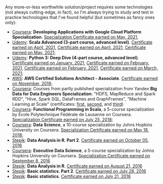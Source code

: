 Any more-or-less worthwhile solution/project requires some technologies (not always cutting-edge, in fact), so I'm always trying to study and test in practice technologies that I've found helpful (but sometimes as  fancy ones only):

* [Coursera](https://www.coursera.org): **Developing Applications with Google Cloud Platform Specialization**. [Specialization Certificate earned on May, 2021](
https://www.coursera.org/account/accomplishments/specialization/F6KF88WFBUM7),
* [Udemy](https://www.udemy.com): **Scala Advanced (3-part course, advanced level)**. [Certificate earned on April, 2021](https://www.udemy.com/certificate/UC-64476b70-f926-4b36-9f04-1a84fe550f79/),
  [Certificate earned on April, 2021](https://www.udemy.com/certificate/UC-ab9cccb6-a609-4eae-86fe-7e8fd57ed799/),
  [Certificate earned on May, 2021](https://www.udemy.com/certificate/UC-7712b8a1-a731-426d-880d-cd86a4813559/);
* [Udemy](https://www.udemy.com): **Python 3: Deep Dive (4-part course, advanced level)**. [Certificate earned on January, 2021](https://www.udemy.com/certificate/UC-d3095d89-3ad6-4b08-bc76-727b4a71bdb6/),
  [Certificate earned on February, 2021](https://www.udemy.com/certificate/UC-3ca3ebd1-5fd4-4ac8-a0a3-0756697cd4da/),
  [Certificate earned on February, 2021](https://www.udemy.com/certificate/UC-05ec30dc-3d19-475b-be09-ab7519fef332/),
  [Certificate earned on March, 2021](https://www.udemy.com/certificate/UC-e10ee1eb-9ee3-4c48-8f04-c4ef1918be68/);
* [AWS](https://aws.amazon.com): **AWS Certified Solutions Architect - Associate**. [Certificate earned on November, 2019](https://www.youracclaim.com/badges/bbb6de70-ed4d-4d8f-849f-0603f67628e7);
* [Coursera](https://www.coursera.org): Courses from partly published specialization from Yandex **Big Data for Data Engineers Specialization**: "HDFS, MapReduce and Spark RDD",  "Hive, Spark SQL, DataFrames and GraphFrames", "Machine Learning at Scale" (certificates: [first](https://www.coursera.org/account/accomplishments/certificate/7L3SUHJYV2VL),  [second](https://www.coursera.org/account/accomplishments/certificate/R925KBPP6S45),
and [third](https://www.coursera.org/account/accomplishments/certificate/KBRVRRRATF3C))
* [Coursera](https://www.coursera.org): **Functional Programming in Scala**, a 5-course specialization by École Polytechnique Fédérale de Lausanne on Coursera. [Specialization Certificate earned on July 25, 2018](https://www.coursera.org/account/accomplishments/specialization/2PYDN5EWUMPH);
* [Coursera](https://www.coursera.org): **Data Science**, a 10-course specialization by Johns Hopkins University on Coursera. [Specialization Certificate earned on May 18, 2018](https://www.coursera.org/account/accomplishments/specialization/C58NNARFTFP4);
* [Stepik](https://stepik.org): **Data Analysis in R. Part 2**. [Certificate earned on October 05, 2016](https://stepik.org/cert/34420)
* [Coursera](https://www.coursera.org): **Executive Data Science**, a 5-course specialization by Johns Hopkins University on Coursera. [Specialization Certificate earned on September 8, 2016](https://www.coursera.org/account/accomplishments/specialization/VQ8VP4ZNSFAX)
* [Stepik](https://stepik.org): **Data Analysis in R**. [Certificate earned on August 21, 2016](https://stepik.org/cert/31713)
* [Stepik](https://stepik.org): **Basic statistics. Part 2**. [Certificate earned on July 28, 2016](https://stepik.org/cert/30222)
* [Stepik](https://stepik.org): **Basic statistics**. [Certificate earned on July 21, 2016](https://stepik.org/cert/29820)
